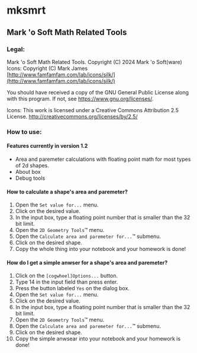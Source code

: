 # mksmrt
## Mark 'o Soft Math Related Tools

### Legal:
Mark 'o Soft Math Related Tools.
Copyright (C) 2024  Mark 'o Soft(ware)
Icons: Copyright (C) Mark James [http://www.famfamfam.com/lab/icons/silk/](http://www.famfamfam.com/lab/icons/silk/)

You should have received a copy of the GNU General Public License along with this program.
If not, see [<https://www.gnu.org/licenses/>](https://www.gnu.org/licenses/).

Icons: This work is licensed under a
Creative Commons Attribution 2.5 License.
[ http://creativecommons.org/licenses/by/2.5/ ](http://creativecommons.org/licenses/by/2.5/)

### How to use:
#### Features currently in version 1.2
+ Area and paremeter calculations with floating point math for most types of 2d shapes.
+ About box
+ Debug tools

#### How to calculate a shape's area and paremeter?
1. Open the `Set value for...` menu.
2. Click on the desired value.
3. In the input box, type a floating point number that is smaller than the 32 bit limit.
4. Open the `2D Geometry Tools`™ menu.
5. Open the `Calculate area and paremeter for...`™ submenu.
6. Click on the desired shape.
7. Copy the whole thing into your notebook and your homework is done!

#### How do I get a simple anwser for a shape's area and paremeter?
1. Click on the `[cogwheel]Options...` button.
2. Type 14 in the input field than press enter.
3. Press the button labeled `Yes` on the dialog box.
4. Open the `Set value for...` menu.
5. Click on the desired value.
6. In the input box, type a floating point number that is smaller than the 32 bit limit.
7. Open the `2D Geometry Tools`™ menu.
8. Open the `Calculate area and paremeter for...`™ submenu.
9. Click on the desired shape.
10. Copy the simple anwsear into your notebook and your homework is done!
